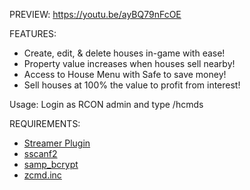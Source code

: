 PREVIEW: https://youtu.be/ayBQ79nFcOE

FEATURES:
- Create, edit, & delete houses in-game with ease!
- Property value increases when houses sell nearby!
- Access to House Menu with Safe to save money!
- Sell houses at 100% the value to profit from interest!

Usage: Login as RCON admin and type /hcmds

REQUIREMENTS:
- <a href="https://github.com/samp-incognito/samp-streamer-plugin">Streamer Plugin</a>
- <a href="https://github.com/Y-Less/sscanf">sscanf2</a>
- <a href="https://github.com/Sreyas-Sreelal/samp-bcrypt">samp_bcrypt</a>
- <a href="https://pastebin.com/XrWYmD5b">zcmd.inc</a>
